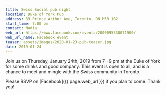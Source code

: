 ```yaml
---
title: Swiss Social pub night
location: Duke of York Pub
address: 39 Prince Arthur Ave, Toronto, ON M5R 1B2
start_time: 7:00 pm
contact: Nadia
web_url: https://www.facebook.com/events/2000095330071900/
web_url_name: Facebook event
teaser: assets/images/2020-01-23-pub-teaser.jpg
date: 2019-01-24
---
```


Join us on Thursday, January 24th, 2019 from 7--9 pm at the Duke of York for
some drinks and good company. This event is open to all, and is a chance to
meet and mingle with the Swiss community in Toronto.

Please RSVP on [Facebook]({{ page.web_url }}) if you plan to come. Thank you!
